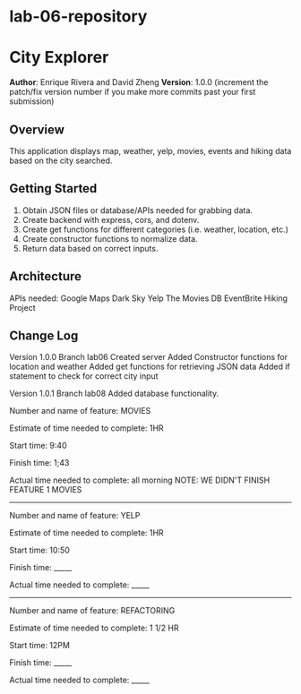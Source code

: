 # lab-06-repository

# City Explorer

**Author**: Enrique Rivera and David Zheng
**Version**: 1.0.0 (increment the patch/fix version number if you make more commits past your first submission)

## Overview
<!-- Provide a high level overview of what this application is and why you are building it, beyond the fact that it's an assignment for this class. (i.e. What's your problem domain?) -->
This application displays map, weather, yelp, movies, events and hiking data based on the city searched.

## Getting Started
<!-- What are the steps that a user must take in order to build this app on their own machine and get it running? -->
1) Obtain JSON files or database/APIs needed for grabbing data.
2) Create backend with express, cors, and dotenv.
3) Create get functions for different categories (i.e. weather, location, etc.)
4) Create constructor functions to normalize data.
5) Return data based on correct inputs.

## Architecture
<!-- Provide a detailed description of the application design. What technologies (languages, libraries, etc) you're using, and any other relevant design information. -->
APIs needed:
    Google Maps
    Dark Sky
    Yelp
    The Movies DB
    EventBrite
    Hiking Project

## Change Log
<!-- Use this area to document the iterative changes made to your application as each feature is successfully implemented. Use time stamps. Here's an examples:

01-01-2001 4:59pm - Application now has a fully-functional express server, with a GET route for the location resource.

## Credits and Collaborations
<!-- Give credit (and a link) to other people or resources that helped you build this application. -->
Version 1.0.0
    Branch lab06
        Created server
        Added Constructor functions for location and weather
        Added get functions for retrieving JSON data
        Added if statement to check for correct city input

Version 1.0.1
     Branch lab08
        Added database functionality.



Number and name of feature: MOVIES

Estimate of time needed to complete: 1HR

Start time: 9:40

Finish time: 1;43

Actual time needed to complete: all morning
NOTE: WE DIDN'T FINISH FEATURE 1 MOVIES
________________________________________________________________________________

Number and name of feature: YELP

Estimate of time needed to complete: 1HR

Start time: 10:50

Finish time: _____

Actual time needed to complete: _____
________________________________________________________________________________

Number and name of feature: REFACTORING

Estimate of time needed to complete: 1 1/2 HR

Start time: 12PM

Finish time: _____

Actual time needed to complete: _____